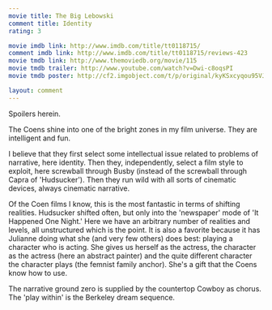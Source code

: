 ```yaml
---
movie title: The Big Lebowski
comment title: Identity
rating: 3

movie imdb link: http://www.imdb.com/title/tt0118715/
comment imdb link: http://www.imdb.com/title/tt0118715/reviews-423
movie tmdb link: http://www.themoviedb.org/movie/115
movie tmdb trailer: http://www.youtube.com/watch?v=Dwi-c8oqsPI
movie tmdb poster: http://cf2.imgobject.com/t/p/original/kyKSxcyqou95VJQwJvXN9XDg3d1.jpg

layout: comment
---
```


Spoilers herein.

The Coens shine into one of the bright zones in my film universe. They are intelligent and fun.

I believe that they first select some intellectual issue related to problems of narrative, here identity. Then they, independently, select a film style to exploit, here screwball through Busby (instead of the screwball through Capra of 'Hudsucker'). Then they run wild with all sorts of cinematic devices, always cinematic narrative.

Of the Coen films I know, this is the most fantastic in terms of shifting realities. Hudsucker shifted often, but only into the 'newspaper' mode of 'It Happened One Night.' Here we have an arbitrary number of realities and levels, all unstructured which is the point. It is also a favorite because it has Julianne doing what she (and very few others) does best: playing a character who is acting. She gives us herself as the actress, the character as the actress (here an abstract painter) and the quite different character the character plays (the femnist family anchor). She's a gift that the Coens know how to use.

The narrative ground zero is supplied by the countertop Cowboy as chorus. The 'play within' is the Berkeley dream sequence.